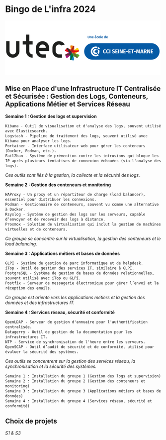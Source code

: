 # Bingo de L'infra 2024 

<img src="/s3/assets/utec.png" width="500">


## Mise en Place d'une Infrastructure IT Centralisée et Sécurisée : Gestion des Logs, Conteneurs, Applications Métier et Services Réseau
**Semaine 1 : Gestion des logs et supervision**

    Kibana - Outil de visualisation et d'analyse des logs, souvent utilisé avec Elasticsearch.
    Logstash - Pipeline de traitement des logs, souvent utilisé avec Kibana pour analyser les logs.
    Portainer - Interface utilisateur web pour gérer les conteneurs (Docker, Podman, etc.).
    Fail2ban - Système de prévention contre les intrusions qui bloque les IP après plusieurs tentatives de connexion échouées (via l'analyse des logs).

*Ces outils sont liés à la gestion, la collecte et la sécurité des logs.*

**Semaine 2 : Gestion des conteneurs et monitoring**

    HAProxy - Un proxy et un répartiteur de charge (load balancer), essentiel pour distribuer les connexions.
    Podman - Gestionnaire de conteneurs, souvent vu comme une alternative à Docker.
    Rsyslog - Système de gestion des logs sur les serveurs, capable d’envoyer et de recevoir des logs à distance.
    Proxmox - Solution de virtualisation qui inclut la gestion de machines virtuelles et de conteneurs.

*Ce groupe se concentre sur la virtualisation, la gestion des conteneurs et le load balancing.*

**Semaine 3 : Applications métiers et bases de données**

    GLPI - Système de gestion de parc informatique et de helpdesk.
    iTop - Outil de gestion des services IT, similaire à GLPI.
    PostgreSQL - Système de gestion de bases de données relationnelles, souvent utilisé avec iTop ou GLPI.
    Postfix - Serveur de messagerie électronique pour gérer l’envoi et la réception des emails.

*Ce groupe est orienté vers les applications métiers et la gestion des données et des infrastructures IT.*

**Semaine 4 : Services réseau, sécurité et conformité**

    OpenLDAP - Serveur de gestion d'annuaire pour l'authentification centralisée.
    Datagerry - Outil de gestion de la documentation pour les infrastructures IT.
    NTP - Service de synchronisation de l'heure entre les serveurs.
    OpenSCAP - Outil d’audit de sécurité et de conformité, utilisé pour évaluer la sécurité des systèmes.

*Ces outils se concentrent sur la gestion des services réseau, la synchronisation et la sécurité des systèmes.*

    Semaine 1 : Installation du groupe 1 (Gestion des logs et supervision)
    Semaine 2 : Installation du groupe 2 (Gestion des conteneurs et monitoring)
    Semaine 3 : Installation du groupe 3 (Applications métiers et bases de données)
    Semaine 4 : Installation du groupe 4 (Services réseau, sécurité et conformité)

## Choix de projets
*S1 & S3*
